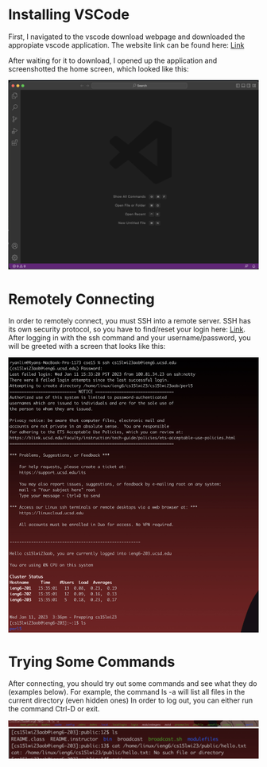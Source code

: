 # Installing VSCode

First, I navigated to the vscode download webpage and downloaded the appropiate vscode application. The website link can be found here: [Link](https://code.visualstudio.com/)

After waiting for it to download, I opened up the application and screenshotted the home screen, which looked like this:

![Image](labReport1Images/Vscode.png)

# Remotely Connecting

In order to remotely connect, you must SSH into a remote server. SSH has its own security protocol,
so you have to find/reset your login here: [Link](https://sdacs.ucsd.edu/~icc/index.php).
After logging in with the ssh command and your username/password, you will be greeted with a screen that looks like this:

![Image](labReport1Images/SshLogin.png)

# Trying Some Commands

After connecting, you should try out some commands and see what they do (examples below).
For example, the command ls -a will list all files in the current directory (even hidden ones)
In order to log out, you can either run the command Ctrl-D or exit.

![Image](labReport1Images/ExampleCommand1.png)
![Image](labReport1Images/ExampleCommand2.png)